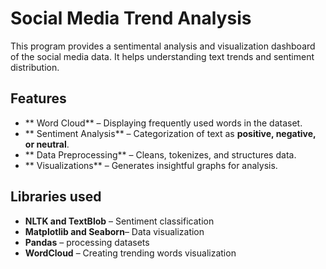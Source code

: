# Social Media Trend Analysis

This program provides a sentimental analysis and visualization dashboard of the social media data. It helps understanding text trends and sentiment distribution.

## Features
- ** Word Cloud** – Displaying frequently used words in the dataset.
- ** Sentiment Analysis** – Categorization of text as **positive, negative, or neutral**.
- ** Data Preprocessing** – Cleans, tokenizes, and structures data.
- ** Visualizations** – Generates insightful graphs for analysis.

## Libraries used 
- **NLTK and TextBlob** – Sentiment classification
- **Matplotlib and Seaborn**– Data visualization
- **Pandas** – processing datasets
- **WordCloud** – Creating trending words visualization

